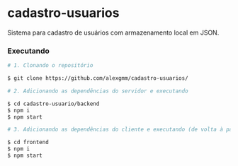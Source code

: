 # cadastro-usuarios
Sistema para cadastro de usuários com armazenamento local em JSON.

### Executando

```bash
# 1. Clonando o repositório

$ git clone https://github.com/alexgmm/cadastro-usuarios/

# 2. Adicionando as dependências do servidor e executando

$ cd cadastro-usuario/backend
$ npm i
$ npm start

# 3. Adicionando as dependências do cliente e executando (de volta à pasta raiz do projeto)

$ cd frontend
$ npm i
$ npm start

```
